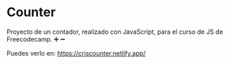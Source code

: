 # Counter 

Proyecto de un contador, realizado con JavaScript, para el curso de JS de Freecodecamp. :heavy_plus_sign: :heavy_minus_sign:

Puedes verlo en:
https://criscounter.netlify.app/
